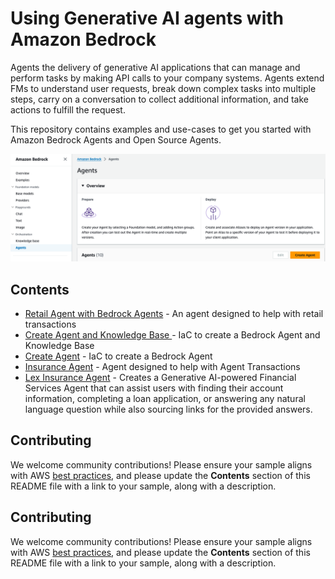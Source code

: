 # Using Generative AI agents with Amazon Bedrock

Agents the delivery of generative AI applications that can manage and perform tasks by making API calls to your company systems. Agents extend FMs to understand user requests, break down complex tasks into multiple steps, carry on a conversation to collect additional information, and take actions to fulfill the request.

This repository contains examples and use-cases to get you started with Amazon Bedrock Agents and Open Source Agents.

![Agents Console](images/agents_console.png)

## Contents

- [Retail Agent with Bedrock Agents](agentsforbedrock-retailagent) - An agent designed to help with retail transactions
- [Create Agent and Knowledge Base ](create-agent-and-kb) - IaC to create a Bedrock Agent and Knowledge Base
- [Create Agent](create-agent-only) - IaC to create a Bedrock Agent
- [Insurance Agent](insurance-agent-sendreminders) - Agent designed to help with Agent Transactions
- [Lex Insurance Agent](lex-bedrock-insurance-agent) - Creates a Generative AI-powered Financial Services Agent that can assist users with finding their account information, completing a loan application, or answering any natural language question while also sourcing links for the provided answers.

## Contributing

We welcome community contributions! Please ensure your sample aligns with AWS [best practices](https://aws.amazon.com/architecture/well-architected/), and please update the **Contents** section of this README file with a link to your sample, along with a description.


## Contributing

We welcome community contributions! Please ensure your sample aligns with AWS [best practices](https://aws.amazon.com/architecture/well-architected/), and please update the **Contents** section of this README file with a link to your sample, along with a description.

